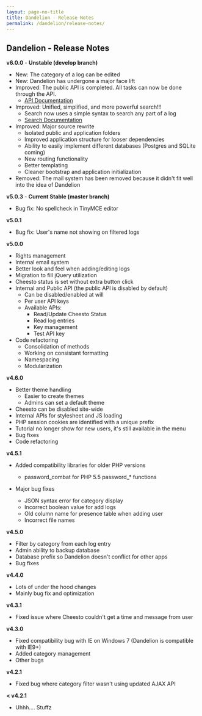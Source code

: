 ```yaml
---
layout: page-no-title
title: Dandelion - Release Notes
permalink: /dandelion/release-notes/
---
```


Dandelion - Release Notes
-------------------------

**v6.0.0** - **Unstable (develop branch)**

- New: The category of a log can be edited
- New: Dandelion has undergone a major face lift
- Improved: The public API is completed. All tasks can now be done through the API.
    * [API Documentation](/dandelion/api)
- Improved: Unified, simplified, and more powerful search!!!
    * Search now uses a simple syntax to search any part of a log
    * [Search Documentation](/dandelion/search)
- Improved: Major source rewrite
    * Isolated public and application folders
    * Improved application structure for looser dependencies
    * Ability to easily implement different databases (Postgres and SQLite coming)
    * New routing functionality
    * Better templating
    * Cleaner bootstrap and application initialization
- Removed: The mail system has been removed because it didn't fit well into the idea of Dandelion

**v5.0.3** - **Current Stable (master branch)**

- Bug fix: No spellcheck in TinyMCE editor

**v5.0.1**

- Bug fix: User's name not showing on filtered logs

**v5.0.0**

- Rights management
- Internal email system
- Better look and feel when adding/editing logs
- Migration to fill jQuery utilization
- Cheesto status is set without extra button click
- Internal and Public API (the public API is disabled by default)
    * Can be disabled/enabled at will
    * Per user API keys
    * Available APIs:
        - Read/Update Cheesto Status
        - Read log entries
        - Key management
        - Test API key
- Code refactoring
    * Consolidation of methods
    * Working on consistant formatting
    * Namespacing
    * Modularization

**v4.6.0**

- Better theme handling
    * Easier to create themes
    * Admins can set a default theme
- Cheesto can be disabled site-wide
- Internal APIs for stylesheet and JS loading
- PHP session cookies are identified with a unique prefix
- Tutorial no longer show for new users, it's still available in the menu
- Bug fixes
- Code refactoring

**v4.5.1**

- Added compatibility libraries for older PHP versions
    * password_combat for PHP 5.5 password_* functions

- Major bug fixes
    * JSON syntax error for category display
    * Incorrect boolean value for add logs
    * Old column name for presence table when adding user
    * Incorrect file names

**v4.5.0**

- Filter by category from each log entry
- Admin ability to backup database
- Database prefix so Dandelion doesn't conflict for other apps
- Bug fixes

**v4.4.0**

- Lots of under the hood changes
- Mainly bug fix and optimization

**v4.3.1**

- Fixed issue where Cheesto couldn't get a time and message from user

**v4.3.0**

- Fixed compatibility bug with IE on Windows 7 (Dandelion is compatible with IE9+)
- Added category management
- Other bugs

**v4.2.1**

- Fixed bug where category filter wasn't using updated AJAX API

**< v4.2.1**

- Uhhh.... Stuffz
